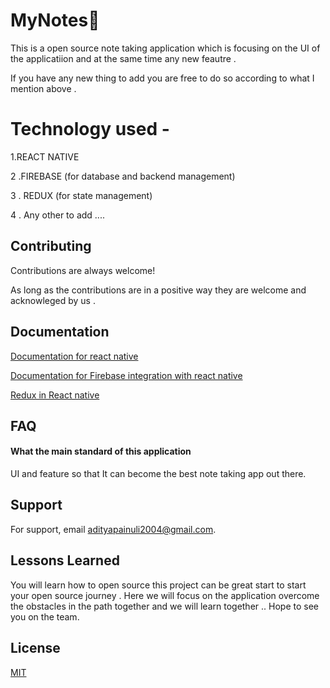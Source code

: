# MyNotes📓

This is a open source note taking application which is focusing on the UI of the applicatiion and at the same time any new feautre .

If you have any new thing to add you are free to do so according to what I mention above .

# Technology used -

1.REACT NATIVE

2 .FIREBASE (for database and backend management)

3 . REDUX (for state management)

4 . Any other to add ....

## Contributing

Contributions are always welcome!

As long as the contributions are in a positive way they are welcome and acknowleged by us .

## Documentation

[Documentation for react native](https://reactnative.dev/)

[Documentation for Firebase integration with react native](https://rnfirebase.io/)

[Redux in React native](https://reactnavigation.org/docs/redux-integration/)

## FAQ

#### What the main standard of this application

UI and feature so that It can become the best note taking app out there.

## Support

For support, email adityapainuli2004@gmail.com.

## Lessons Learned

You will learn how to open source this project can be great start to start your open source journey . Here we will focus on the application overcome the obstacles in the path together and we will learn together ..
Hope to see you on the team.

## License

[MIT](https://choosealicense.com/licenses/mit/)
